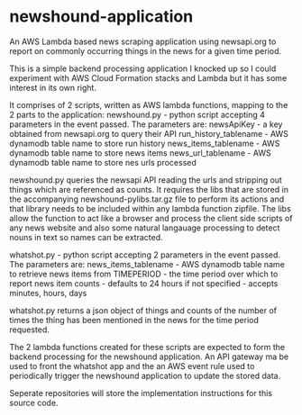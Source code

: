 # newshound-application
An AWS Lambda based news scraping application using newsapi.org to report on commonly occurring things in the news for a given time period.

This is a simple backend processing application I knocked up so I could experiment with AWS Cloud Formation stacks and Lambda but it has some interest in its own right.

It comprises of 2 scripts, written as AWS lambda functions, mapping to the 2 parts to the application:
newshound.py - python script accepting 4 parameters in the event passed. The parameters are:
  newsApiKey - a key obtained from newsapi.org to query their API
  run_history_tablename - AWS dynamodb table name to store run history 
  news_items_tablename - AWS dynamodb table name to store news items
  news_url_tablename - AWS dynamodb table name to store nes urls processed

newshound.py queries the newsapi API reading the urls and stripping out things which are referenced as counts.
It requires the libs that are stored in the accompanying newshound-pylibs.tar.gz file to perform its actions and that library needs to be included within any lambda function zipfile. The libs allow the function to act like a browser and process the client side scripts of any news website and also some natural langauage processing to detect nouns in text so names can be extracted.

whatshot.py - python script accepting 2 parameters in the event passed. The parameters are:
  news_items_tablename - AWS dynamodb table name to retrieve news items from
  TIMEPERIOD - the time period over which to report news item counts - defaults to 24 hours if not specified - accepts minutes, hours, days

whatshot.py returns a json object of things and counts of the number of times the thing has been mentioned in the news for the time period requested.

The 2 lambda functions created for these scripts are expected to form the backend processing for the newshound application. An API gateway ma be used to front the whatshot app and the an AWS event rule used to periodically trigger the newshound application to update the stored data.

Seperate repositories will store the implementation instructions for this source code.
  

